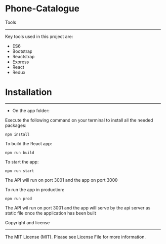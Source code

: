 # Phone-Catalogue

Tools

---

Key tools used in this project are:

- ES6
- Bootstrap
- Reactstrap
- Express
- React
- Redux

# Installation

---

- On the app folder:

Execute the following command on your terminal to install all the needed packages:

    npm install

To build the React app:

    npm run build

To start the app:

    npm run start

The API will run on port 3001 and the app on port 3000

To run the app in production:

    npm run prod

The API wil run on port 3001 and the app will serve by the api server as ststic file once the application has been built

Copyright and license

---

The MIT License (MIT). Please see License File for more information.
